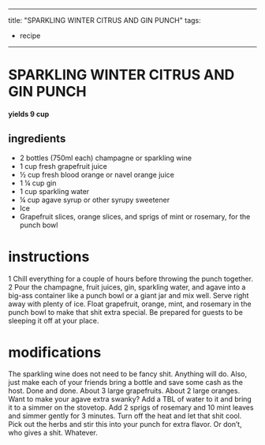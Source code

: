 
---
title: "SPARKLING WINTER CITRUS AND GIN PUNCH"
tags:
  - recipe
---

# SPARKLING WINTER CITRUS AND GIN PUNCH
#### yields  9 cup

## ingredients
* 2 bottles (750ml each) champagne or sparkling wine
* 1 cup fresh grapefruit juice
* ½ cup fresh blood orange or navel orange juice
* 1 ¼ cup gin
* 1 cup sparkling water
* ¼ cup agave syrup or other syrupy sweetener
* Ice
* Grapefruit slices, orange slices, and sprigs of mint or rosemary, for the punch bowl

# instructions
1 Chill everything for a couple of hours before throwing the punch together.
2 Pour the champagne, fruit juices, gin, sparkling water, and agave into a big-ass container like a punch bowl or a giant jar and mix well. Serve right away with plenty of ice. Float grapefruit, orange, mint, and rosemary in the punch bowl to make that shit extra special. Be prepared for guests to be sleeping it off at your place.

# modifications

The sparkling wine does not need to be fancy shit. Anything will do. Also, just make each of your friends bring a bottle and save some cash as the host. Done and done.
 About 3 large grapefruits.
 About 2 large oranges.
 Want to make your agave extra swanky? Add a TBL of water to it and bring it to a simmer on the stovetop. Add 2 sprigs of rosemary and 10 mint leaves and simmer gently for 3 minutes. Turn off the heat and let that shit cool. Pick out the herbs and stir this into your punch for extra flavor. Or don’t, who gives a shit. Whatever.
	

